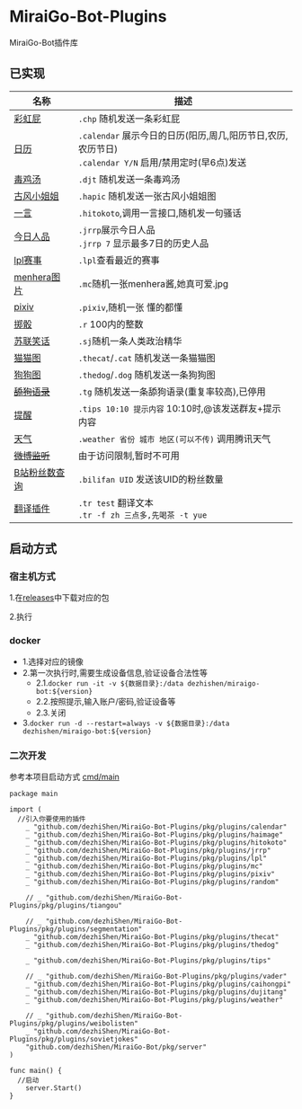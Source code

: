 # MiraiGo-Bot-Plugins
MiraiGo-Bot插件库


## 已实现
名称|描述
-|-
[彩虹屁](./pkg/plugins/caihongpi)|`.chp` 随机发送一条彩虹屁
[日历](./pkg/plugins/calendar)|`.calendar` 展示今日的日历(阳历,周几,阳历节日,农历,农历节日)<br>`.calendar Y/N` 启用/禁用定时(早6点)发送
[毒鸡汤](./pkg/plugins/dujitang)|`.djt` 随机发送一条毒鸡汤
[古风小姐姐](./pkg/plugins/haimage)|`.hapic` 随机发送一张古风小姐姐图
[一言](./pkg/plugins/hitokoto)|`.hitokoto`,调用一言接口,随机发一句骚话
[今日人品](./pkg/plugins/jrrp)|`.jrrp`展示今日人品<br> `.jrrp 7` 显示最多7日的历史人品
[lpl赛事](./pkg/plugins/lpl)|`.lpl`查看最近的赛事
[menhera图片](./pkg/plugins/mc)|`.mc`随机一张menhera酱,她真可爱.jpg
[pixiv](./pkg/plugins/pixiv)|`.pixiv`,随机一张 懂的都懂
[掷骰](./pkg/plugins/random)|`.r` 100内的整数
[苏联笑话](./pkg/plugins/sovietjokes)|`.sj`随机一条人类政治精华
[猫猫图](./pkg/plugins/thecat)|`.thecat`/`.cat` 随机发送一条猫猫图
[狗狗图](./pkg/plugins/thedog)|`.thedog`/`.dog` 随机发送一条狗狗图
~~[舔狗语录](./pkg/plugins/tiangou)~~|`.tg` 随机发送一条舔狗语录(重复率较高),已停用
[提醒](./pkg/plugins/tips)|`.tips 10:10 提示内容` 10:10时,@该发送群友+提示内容
[天气](./pkg/plugins/weather)|`.weather 省份 城市 地区(可以不传)` 调用腾讯天气
~~[微博监听](./pkg/plugins/weibolisten)~~|由于访问限制,暂时不可用
[B站粉丝数查询](./pkg/plugins/bilifan)|`.bilifan UID` 发送该UID的粉丝数量
[翻译插件](./pkg/plugins/translate)|`.tr test` 翻译文本<br> `.tr -f zh 三点多,先喝茶 -t yue`

## 启动方式
### 宿主机方式
1.在[releases](https://github.com/dezhiShen/MiraiGo-Bot-Plugins/releases)中下载对应的包

2.执行
### docker
- 1.选择对应的镜像
- 2.第一次执行时,需要生成设备信息,验证设备合法性等
  - 2.1.`docker run -it -v ${数据目录}:/data dezhishen/miraigo-bot:${version}`
  - 2.2.按照提示,输入账户/密码,验证设备等
  - 2.3.关闭
- 3.`docker run -d --restart=always -v ${数据目录}:/data dezhishen/miraigo-bot:${version}`

### 二次开发
参考本项目启动方式 [cmd/main](./cmd/main.go)
```
package main

import (
  //引入你要使用的插件
	_ "github.com/dezhiShen/MiraiGo-Bot-Plugins/pkg/plugins/calendar"
	_ "github.com/dezhiShen/MiraiGo-Bot-Plugins/pkg/plugins/haimage"
	_ "github.com/dezhiShen/MiraiGo-Bot-Plugins/pkg/plugins/hitokoto"
	_ "github.com/dezhiShen/MiraiGo-Bot-Plugins/pkg/plugins/jrrp"
	_ "github.com/dezhiShen/MiraiGo-Bot-Plugins/pkg/plugins/lpl"
	_ "github.com/dezhiShen/MiraiGo-Bot-Plugins/pkg/plugins/mc"
	_ "github.com/dezhiShen/MiraiGo-Bot-Plugins/pkg/plugins/pixiv"
	_ "github.com/dezhiShen/MiraiGo-Bot-Plugins/pkg/plugins/random"

	// _ "github.com/dezhiShen/MiraiGo-Bot-Plugins/pkg/plugins/tiangou"

	// _ "github.com/dezhiShen/MiraiGo-Bot-Plugins/pkg/plugins/segmentation"
	_ "github.com/dezhiShen/MiraiGo-Bot-Plugins/pkg/plugins/thecat"
	_ "github.com/dezhiShen/MiraiGo-Bot-Plugins/pkg/plugins/thedog"

	_ "github.com/dezhiShen/MiraiGo-Bot-Plugins/pkg/plugins/tips"

	// _ "github.com/dezhiShen/MiraiGo-Bot-Plugins/pkg/plugins/vader"
	_ "github.com/dezhiShen/MiraiGo-Bot-Plugins/pkg/plugins/caihongpi"
	_ "github.com/dezhiShen/MiraiGo-Bot-Plugins/pkg/plugins/dujitang"
	_ "github.com/dezhiShen/MiraiGo-Bot-Plugins/pkg/plugins/weather"

	// _ "github.com/dezhiShen/MiraiGo-Bot-Plugins/pkg/plugins/weibolisten"
	_ "github.com/dezhiShen/MiraiGo-Bot-Plugins/pkg/plugins/sovietjokes"
	"github.com/dezhiShen/MiraiGo-Bot/pkg/server"
)

func main() {
  //启动
	server.Start()
}

```
